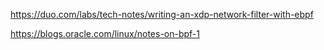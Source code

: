 https://duo.com/labs/tech-notes/writing-an-xdp-network-filter-with-ebpf

https://blogs.oracle.com/linux/notes-on-bpf-1

